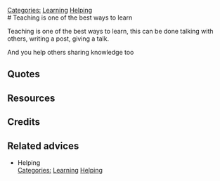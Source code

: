 [Categories:](../Categories/index.md) [Learning](../Categories/Learning.md) [Helping](../Categories/Helping.md)<br># Teaching is one of the best ways to learn

Teaching is one of the best ways to learn, this can be done talking with others, writing a post, giving a talk. 

And you help others sharing knowledge too

## Quotes

## Resources

## Credits

## Related advices

- Helping
<br>[Categories:](../Categories/index.md) [Learning](../Categories/Learning.md) [Helping](../Categories/Helping.md)